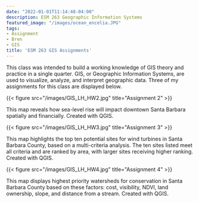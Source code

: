 ```yaml
---
date: "2022-01-01T11:14:48-04:00"
description: ESM 263 Geographic Information Systems
featured_image: "/images/ocean_encelia.JPG"
tags: 
- Assignment
- Bren
- GIS
title: 'ESM 263 GIS Assignments'
---
```


This class was intended to build a working knowledge of GIS theory and practice in a single quarter. GIS, or Geographic Information Systems, are used to visualize, analyze, and interpret geographic data. Three of my assignments for this class are displayed below. 

{{< figure src="/images/GIS_LH_HW2.jpg" title="Assignment 2" >}}

This map reveals how sea-level rise will impact downtown Santa Barbara spatially and financially. 
Created with QGIS.

{{< figure src="/images/GIS_LH_HW3.jpg" title="Assignment 3" >}}

This map highlights the top ten potential sites for wind turbines in Santa Barbara County, based on a multi-criteria analysis. The ten sites listed meet all criteria and are ranked by area, with larger sites receiving higher ranking. 
Created with QGIS.

{{< figure src="/images/GIS_LH_HW4.jpg" title="Assignment 4" >}}

This map displays highest priority watersheds for conservation in Santa Barbara County based on these factors: cost, visibility, NDVI, land ownership, slope, and distance from a stream.
Created with QGIS. 